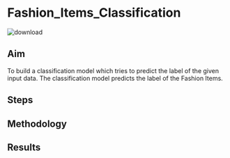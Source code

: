 # Fashion_Items_Classification
![download](https://github.com/vorugantisaiteja/Fashion_Items_Classification/assets/42023876/c294f7bc-248a-44a3-aa11-0b0a0140c3ee)
## Aim
To build a classification model which tries to predict the label of the given input data. The classification model predicts the label of the Fashion Items. 
## Steps
## Methodology
## Results
